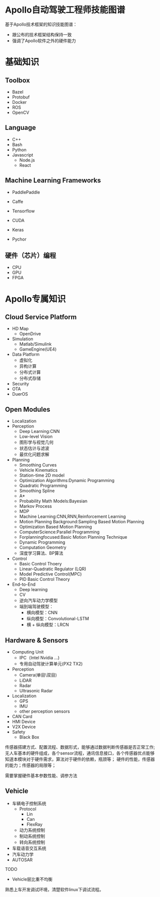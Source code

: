 # Apollo自动驾驶工程师技能图谱

基于Apollo技术框架的知识技能图谱：
- 跟公布的技术框架结构保持一致
- 强调了Apollo软件之外的硬件能力

# 基础知识
## Toolbox
- Bazel
- Protobuf
- Docker
- ROS
- OpenCV

## Language

- C++
- Bash 
- Python
- Javascript
    + Node.js
    + React

## Machine Learning Frameworks

- PaddlePaddle
- Caffe
- Tensorflow


- CUDA
- Keras
- Pychor

## 硬件（芯片）编程 
- CPU
- GPU
- FPGA

# Apollo专属知识
## Cloud Service Platform
- HD Map
    + OpenDrive
- Simulation
    + Matlab/Simulink
    + GameEngine(UE4)
- Data Platform
    - 虚拟化
    - 异构计算
    - 分布式计算
    - 分布式存储
- Security
- OTA
- DuerOS

## Open Modules
+ Localization
+ Perception
    - Deep Learning:CNN
    - Low-level Vision
    - 图形学与视觉几何
    - 状态估计与滤波
    - 最优化问题求解
+ Planning
    - Smoothing Curves
    - Vehicle Kinematics
    - Station-time 2D model
    - Optimization Algorithms:Dynamic Programming
    - Quadratic Programming
    - Smoothing Spline
    - A*
    - Probability Math Models:Bayesian
    - Markov Process
    - MDP
    - Machine Learning:CNN,RNN,Reinforcement Learning 
    - Motion Planning Background:Sampling Based Motion Planning
    - Optimization Based Motion Planning
    - ComputerScience:Parallel Programming
    - Forplanningfocused:Basic Motion Planning Technique
    - Dynamic Programming
    - Computation Geometry
    - 深度学习算法、BP算法
+ Control
    - Basic Control Thoery
    - Linear-Quadratic Regulator (LQR)
    - Model Predictive Control(MPC)
    - PID Basic Control Theory 
+ End-to-End
    * Deep learning
    * CV
    * 逆向汽车动力学模型
    * 端到端驾驶模型：
        - 横向模型：CNN
        - 纵向模型：Convolutional-LSTM
        - 横 + 纵向模型：LRCN

## Hardware & Sensors 
- Computing Unit
    + IPC（Intel Nvidia ...)
    + 专用自动驾驶计算单元(PX2 TX2)
- Perception
    + Camera(单目\双目)
    + LiDAR
    + Radar
    + Ultrasonic Radar
- Localization
    + GPS
    + IMU
    + other perception sensors
- CAN Card
- HMI Device
- V2X Device
- Safety
    + Black Box

传感器搭建方式、配置流程、数据形式，能够通过数据判断传感器是否正常工作;
无人车基本的硬件组成，各个sensor流程，通讯信息接口，各个传感器优点能够知道本模块对于硬件需求，算法对于硬件的依赖，瓶颈等；
硬件的性能，传感器的能力；传感器的局限等；

需要掌握硬件基本参数性能、调参方法

## Vehicle
- 车辆电子控制系统
    + Protocol
      - Lin
      - Can
      - FlexRay
    + 动力系统控制
    + 制动系统控制
    + 转向系统控制
- 车载语音交互系统
- 汽车动力学
- AUTOSAR

TODO
- Vehicle层比重不均衡

熟悉上车开发调试环境，清楚软件linux下调试流程。

